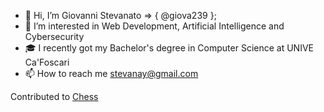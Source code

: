 - 👋 Hi, I’m Giovanni Stevanato => { @giova239 };
- 👀 I’m interested in Web Development, Artificial Intelligence and Cybersecurity
- 🎓 I recently got my Bachelor's degree in Computer Science at UNIVE Ca'Foscari
- 📫 How to reach me stevanay@gmail.com

Contributed to [Chess][1]

  [1]: https://github.com/datteroandrea/chess/commits?author=giova239

